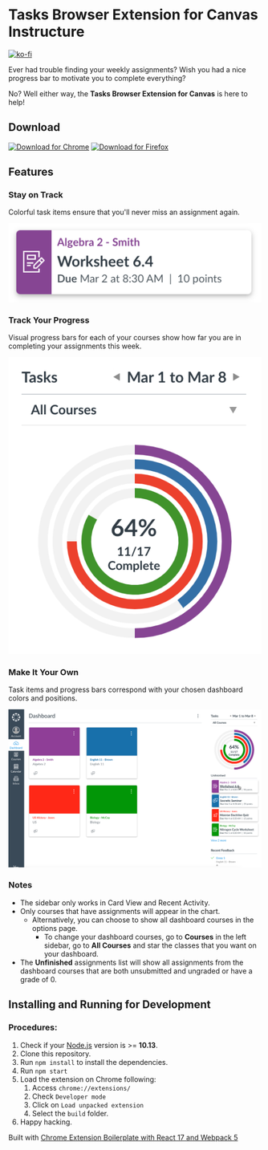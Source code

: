 # Tasks Browser Extension for Canvas Instructure
[![ko-fi](https://ko-fi.com/img/githubbutton_sm.svg)](https://ko-fi.com/R6R8FV70G)

Ever had trouble finding your weekly assignments? Wish you had a nice progress bar to motivate you to complete everything?

No? Well either way, the **Tasks Browser Extension for Canvas** is here to help!

## Download
[![Download for Chrome](https://img.shields.io/badge/Download_for-Chrome-4c8bf5?style=for-the-badge&logo=Googlechrome)](https://chrome.google.com/webstore/detail/tasks-for-canvas/kabafodfnabokkkddjbnkgbcbmipdlmb)
[![Download for Firefox](https://img.shields.io/badge/Download_for-Firefox-ff9400?style=for-the-badge&logo=Firefoxbrowser&logoColor=White)](https://addons.mozilla.org/en-US/firefox/addon/tasks-for-canvas)

## Features

### Stay on Track

Colorful task items ensure that you'll never miss an assignment again.

![](screenshots/Screenshot1.png)

### Track Your Progress

Visual progress bars for each of your courses show how far you are in completing your assignments this week.

![](screenshots/Screenshot2.png)

### Make It Your Own

Task items and progress bars correspond with your chosen dashboard colors and positions.

![](screenshots/Screenshot3.png)

### Notes

- The sidebar only works in Card View and Recent Activity.
- Only courses that have assignments will appear in the chart.
  - Alternatively, you can choose to show all dashboard courses in the options page.
    - To change your dashboard courses, go to **Courses** in the left sidebar, go to **All Courses** and star the classes that you want on your dashboard.
- The **Unfinished** assignments list will show all assignments from the dashboard courses that are both unsubmitted and ungraded or have a grade of 0.

## Installing and Running for Development

### Procedures:

1. Check if your [Node.js](https://nodejs.org/) version is >= **10.13**.
2. Clone this repository.
3. Run `npm install` to install the dependencies.
4. Run `npm start`
5. Load the extension on Chrome following:
   1. Access `chrome://extensions/`
   2. Check `Developer mode`
   3. Click on `Load unpacked extension`
   4. Select the `build` folder.
6. Happy hacking.

Built with [Chrome Extension Boilerplate with React 17 and Webpack 5](https://github.com/lxieyang/chrome-extension-boilerplate-react.git)
